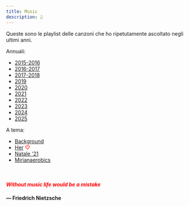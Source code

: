 ```yaml
---
title: Music
description: ♫
---
```

Queste sono le playlist delle canzoni che ho ripetutamente ascoltato negli ultimi anni.
&nbsp;

Annuali:

* [2015-2016](https://music.apple.com/it/playlist/my-2015-2016/pl.b4bf1a93707c44f89aa794dc2888e844)
* [2016-2017](https://music.apple.com/it/playlist/my-2016-2017/pl.u-RRbVVE7FZv4gro?l)
* [2017-2018](https://music.apple.com/it/playlist/my-2017-2018/pl.u-b3b8RKgC0qaz1d)
* [2019](https://music.apple.com/it/playlist/my-2019/pl.u-b3b88yDS0qaz1d?l)
* [2020](https://music.apple.com/it/playlist/my-2020/pl.u-LdbqE1vt5e4m0R?l)
* [2021](https://music.apple.com/it/playlist/my-2021/pl.u-ZmbllxWIZoBPk9?l)
* [2022](https://music.apple.com/it/playlist/my-2022/pl.u-Ymb0045Uq9vbM1?l)
* [2023](https://music.apple.com/it/playlist/my-2023/pl.u-BNA664VFYm7Xa5?l)
* [2024](https://music.apple.com/it/playlist/my-2024/pl.u-RRbVYrVCZv4gro?l)
* [2025](https://music.apple.com/it/playlist/my-2025/pl.u-BNA6vpeFYm7Xa5?l)
&nbsp;

A tema:

* [Background](https://music.apple.com/it/playlist/background/pl.b05fb95eaae8419b8bc2201594355ee0?l)
* [Her](https://music.apple.com/it/playlist/her/pl.u-Ldbqqeqt5e4m0R) <span style="color:red">♡</span>
* [Natale '21](https://music.apple.com/it/playlist/natale-21/pl.u-PDb44lZCJ9qVro?l)
* [Mirianaerobics](https://music.apple.com/it/playlist/mirianaerobics/pl.u-Ymb00Bycq9vbM1?l)

&nbsp;

#### <span style="color:red">_Without music life would be a mistake_</span>

#### — Friedrich Nietzsche
